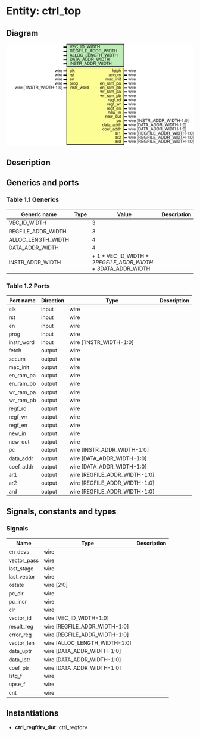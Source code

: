 # Entity: ctrl_top
## Diagram
![Diagram](ctrl_top.svg "Diagram")
## Description

## Generics and ports
### Table 1.1 Generics
| Generic name       | Type | Value                                                         | Description |
| ------------------ | ---- | ------------------------------------------------------------- | ----------- |
| VEC_ID_WIDTH       |      | 3                                                             |             |
| REGFILE_ADDR_WIDTH |      | 3                                                             |             |
| ALLOC_LENGTH_WIDTH |      | 4                                                             |             |
| DATA_ADDR_WIDTH    |      | 4                                                             |             |
| INSTR_ADDR_WIDTH   |      | + 1 + VEC_ID_WIDTH + 2*REGFILE_ADDR_WIDTH + 3*DATA_ADDR_WIDTH |             |
### Table 1.2 Ports
| Port name  | Direction | Type                          | Description |
| ---------- | --------- | ----------------------------- | ----------- |
| clk        | input     | wire                          |             |
| rst        | input     | wire                          |             |
| en         | input     | wire                          |             |
| prog       | input     | wire                          |             |
| instr_word | input     | wire [`INSTR_WIDTH-1:0]       |             |
| fetch      | output    | wire                          |             |
| accum      | output    | wire                          |             |
| mac_init   | output    | wire                          |             |
| en_ram_pa  | output    | wire                          |             |
| en_ram_pb  | output    | wire                          |             |
| wr_ram_pa  | output    | wire                          |             |
| wr_ram_pb  | output    | wire                          |             |
| regf_rd    | output    | wire                          |             |
| regf_wr    | output    | wire                          |             |
| regf_en    | output    | wire                          |             |
| new_in     | output    | wire                          |             |
| new_out    | output    | wire                          |             |
| pc         | output    | wire [INSTR_ADDR_WIDTH-1:0]   |             |
| data_addr  | output    | wire [DATA_ADDR_WIDTH-1:0]    |             |
| coef_addr  | output    | wire [DATA_ADDR_WIDTH-1:0]    |             |
| ar1        | output    | wire [REGFILE_ADDR_WIDTH-1:0] |             |
| ar2        | output    | wire [REGFILE_ADDR_WIDTH-1:0] |             |
| ard        | output    | wire [REGFILE_ADDR_WIDTH-1:0] |             |
## Signals, constants and types
### Signals
| Name        | Type                          | Description |
| ----------- | ----------------------------- | ----------- |
| en_devs     | wire                          |             |
| vector_pass | wire                          |             |
| last_stage  | wire                          |             |
| last_vector | wire                          |             |
| ostate      | wire [2:0]                    |             |
| pc_clr      | wire                          |             |
| pc_incr     | wire                          |             |
| clr         | wire                          |             |
| vector_id   | wire [VEC_ID_WIDTH-1:0]       |             |
| result_reg  | wire [REGFILE_ADDR_WIDTH-1:0] |             |
| error_reg   | wire [REGFILE_ADDR_WIDTH-1:0] |             |
| vector_len  | wire [ALLOC_LENGTH_WIDTH-1:0] |             |
| data_uptr   | wire [DATA_ADDR_WIDTH-1:0]    |             |
| data_lptr   | wire [DATA_ADDR_WIDTH-1:0]    |             |
| coef_ptr    | wire [DATA_ADDR_WIDTH-1:0]    |             |
| lstg_f      | wire                          |             |
| upse_f      | wire                          |             |
| cnt         | wire                          |             |
## Instantiations
- **ctrl_regfdrv_dut**: ctrl_regfdrv

